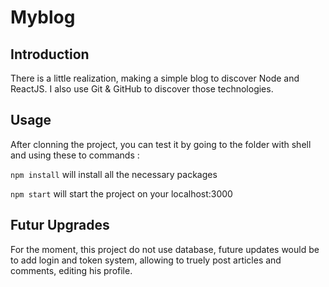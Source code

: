 # Myblog


## Introduction 

There is a little realization, making a simple blog to discover Node and ReactJS. I also use Git & GitHub to discover those technologies.

## Usage

After clonning the project, you can test it by going to the folder with shell and using these to commands :

`npm install` will install all the necessary packages

`npm start` will start the project on your localhost:3000

## Futur Upgrades

For the moment, this project do not use database, future updates would be to add login and token system, allowing to truely post articles and comments, editing his profile.
